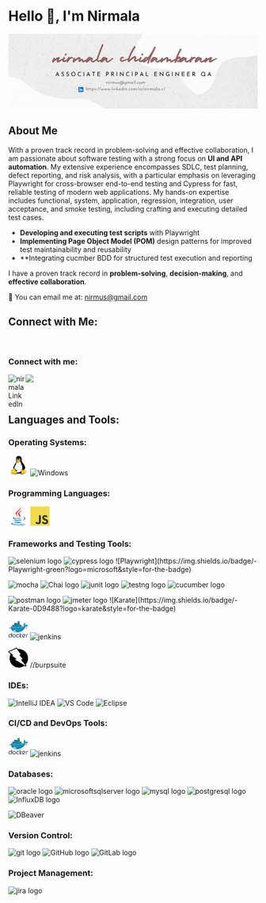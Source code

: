 # Hello 👋, I'm Nirmala

![Cover Image](https://github.com/nirmala-c-m/nirmala-c-m/blob/main/Neutral%20Creative%20Professional%20LinkedIn%20Article%20Cover%20Image%20(2).png)



## About Me

With a proven track record in problem-solving and effective collaboration, I am passionate about software testing with a strong focus on **UI and API automation**. My extensive experience encompasses SDLC, test planning, defect reporting, and risk analysis, with a particular emphasis on leveraging Playwright for cross-browser end-to-end testing and Cypress for fast, reliable testing of modern web applications. My hands-on expertise includes functional, system, application, regression, integration, user acceptance, and smoke testing, including crafting and executing detailed test cases.


- **Developing and executing test scripts** with Playwright
- **Implementing Page Object Model (POM)** design patterns for improved test maintainability and reusability
- **Integrating cucmber BDD for structured test execution and reporting

I have a proven track record in **problem-solving**, **decision-making**, and **effective collaboration**.

📧 You can email me at: [nirmus@gmail.com](mailto:nirmus@gmail.com)

## Connect with Me:
</br>
<h3 align="left">Connect with me:</h3>
<p align="left">
  <a href="mailto:nirmus@gmail.com" target="_blank" rel="noopener noreferrer">
    <img src="https://img.icons8.com/fluency/2x/gmail-new.png"  width="40px" />
  </a>
  <a href="https://www.linkedin.com/in/nirmala-c/">
    <img align="left" alt="nirmala LinkedIn" width="35px" src="https://github.com/gauravghongde/social-icons/blob/master/SVG/Color/LinkedIN.svg" />
  </a>
</p>
</br>


## Languages and Tools:

### Operating Systems:
<p align="left"> 
<img src="https://raw.githubusercontent.com/devicons/devicon/master/icons/linux/linux-original.svg" alt="linux" width="40" height="40"/> 
<img src="https://devicons.railway.app/i/windows10.svg" alt="Windows" width="40" height="40"/>
</p>

### Programming Languages:
<p align="left"> 
<img src="https://raw.githubusercontent.com/devicons/devicon/master/icons/java/java-original.svg" alt="java" width="40" height="40"/> 
<img src="https://raw.githubusercontent.com/devicons/devicon/master/icons/javascript/javascript-original.svg" alt="javascript" width="40" height="40"/>
</p>

### Frameworks and Testing Tools:
<p align="left"> 
<img src="https://seeklogo.com/images/S/selenium-logo-A1B53CEFB0-seeklogo.com.png" height="40" width="40" alt="selenium logo"  />
<img src="https://images.ctfassets.net/q5gr0s7pk997/Th8458WoDPgh1xOcYjv4Q/b2328d538c7d499853bfff3ac11540c5/Cypress.png" height="40" width="40" alt="cypress logo"  />
 ![Playwright](https://img.shields.io/badge/-Playwright-green?logo=microsoft&style=for-the-badge)
</p>


<p align="left"> 
<img src="https://www.vectorlogo.zone/logos/mochajs/mochajs-icon.svg" alt="mocha" width="40" height="40"/> 
<img src="https://cdn.jsdelivr.net/gh/devicons/devicon/icons/chai/chai-original.svg" height="40" width="52" alt="Chai logo" />
<img src="https://avatars.githubusercontent.com/u/874086?s=280&v=4" height="40" width="40" alt="junit logo"  />
<img src="https://blog.knoldus.com/wp-content/uploads/2020/01/TESTNG.png" height="40" width="40" alt="testng logo"  />
<img src="https://i.pinimg.com/originals/87/e8/49/87e8491cdd5ee5dacf3059f0c0832ce7.png" height="40" width="45" alt="cucumber logo"  />
</p>
 
<p align="left"> 
<img src="https://www.svgrepo.com/show/354202/postman-icon.svg" height="40" width="52" alt="postman logo"  />
<img src="https://jmeter.apache.org/images/jmeter_square.png" height="40" width="52" alt="jmeter logo"  />
  ![Karate](https://img.shields.io/badge/-Karate-0D9488?logo=karate&style=for-the-badge)
</p>

<p align="left"> 
<img src="https://raw.githubusercontent.com/devicons/devicon/master/icons/docker/docker-original-wordmark.svg" alt="docker" width="40" height="40"/> 
<img src="https://www.vectorlogo.zone/logos/jenkins/jenkins-icon.svg" alt="jenkins" width="40" height="40"/> 
</p>


<p align="left"> 
<img src="https://github.com/nirmala-c-m/nirmala-c-m/blob/main/zap.svg" alt="docker" width="40" height="40"/> 
//burpsuite
</p>


### IDEs:
<p align="left">
  <img src="https://cdn.jsdelivr.net/gh/devicons/devicon/icons/intellij/intellij-original.svg" alt="IntelliJ IDEA" width="40" height="40"/>
  <img src="https://cdn.jsdelivr.net/gh/devicons/devicon/icons/vscode/vscode-original.svg" alt="VS Code" width="40" height="40"/>
  <img src="https://cdn.jsdelivr.net/gh/devicons/devicon/icons/eclipse/eclipse-original.svg" alt="Eclipse" width="40" height="40"/>
</p>


### CI/CD and DevOps Tools:
<p align="left">
<img src="https://raw.githubusercontent.com/devicons/devicon/master/icons/docker/docker-original-wordmark.svg" alt="docker" width="40" height="40"/> 
<img src="https://www.vectorlogo.zone/logos/jenkins/jenkins-icon.svg" alt="jenkins" width="40" height="40"/> 
</p>

### Databases:
<p align="left">
<img src="https://cdn.jsdelivr.net/gh/devicons/devicon/icons/oracle/oracle-original.svg" height="40" width="52" alt="oracle logo"  />
<img src="https://cdn.jsdelivr.net/gh/devicons/devicon/icons/microsoftsqlserver/microsoftsqlserver-plain.svg" height="40" width="52" alt="microsoftsqlserver logo"  />
<img src="https://cdn.jsdelivr.net/gh/devicons/devicon/icons/mysql/mysql-original.svg" height="40" width="52" alt="mysql logo"  />
<img src="https://cdn.jsdelivr.net/gh/devicons/devicon/icons/postgresql/postgresql-original.svg" height="40" width="52" alt="postgresql logo"  />
<img src="https://cdn.jsdelivr.net/gh/devicons/devicon/icons/influxdb/influxdb-original.svg" height="40" width="52" alt="InfluxDB logo" />

![DBeaver](https://img.shields.io/badge/-DBeaver-blue?logo=dbeaver&style=for-the-badge)
</p>

### Version Control:
<p align="left">
<img src="https://upload.wikimedia.org/wikipedia/commons/thumb/3/3f/Git_icon.svg/1024px-Git_icon.svg.png" height="40" width="40" alt="git logo"  />
<img src="https://cdn.jsdelivr.net/gh/devicons/devicon/icons/github/github-original.svg" height="40" width="52" alt="GitHub logo" />
<img src="https://cdn.jsdelivr.net/gh/devicons/devicon/icons/gitlab/gitlab-original.svg" height="40" width="52" alt="GitLab logo" />
</p>
 
### Project Management:
<img src="https://cdn.jsdelivr.net/gh/devicons/devicon/icons/jira/jira-original.svg" height="40" width="52" alt="jira logo"  />
